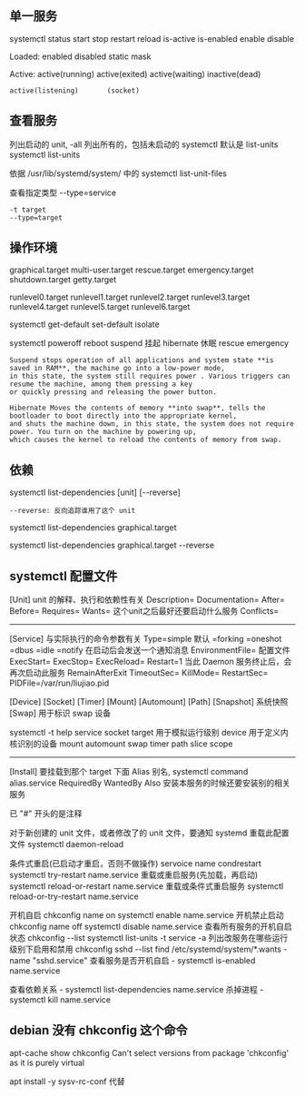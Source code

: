 ## 单一服务

systemctl 
    status
    start
    stop
    restart
    reload
    is-active
    is-enabled
    enable
    disable


Loaded:
    enabled
    disabled
    static
    mask

Active:
    active(running)
    active(exited)
    active(waiting)
    inactive(dead)

    active(listening)       (socket)

## 查看服务

列出启动的 unit, -all 列出所有的，包括未启动的
    systemctl   默认是 list-units
    systemctl list-units


依据 /usr/lib/systemd/system/ 中的
    systemctl list-unit-files



查看指定类型 --type=service

    -t target
    --type=target

## 操作环境

graphical.target
multi-user.target
rescue.target
emergency.target
shutdown.target
getty.target


runlevel0.target
runlevel1.target
runlevel2.target
runlevel3.target
runlevel4.target
runlevel5.target
runlevel6.target


systemctl 
    get-default
    set-default
    isolate



systemctl 
    poweroff
    reboot
    suspend             挂起
    hibernate           休眠
    rescue
    emergency


    Suspend stops operation of all applications and system state **is saved in RAM**, the machine go into a low-power mode, 
    in this state, the system still requires power . Various triggers can resume the machine, among them pressing a key 
    or quickly pressing and releasing the power button.

    Hibernate Moves the contents of memory **into swap**, tells the bootloader to boot directly into the appropriate kernel, 
    and shuts the machine down, in this state, the system does not require power. You turn on the machine by powering up, 
    which causes the kernel to reload the contents of memory from swap.




## 依赖

systemctl list-dependencies [unit] [--reverse]

    --reverse: 反向追踪谁用了这个 unit 

systemctl list-dependencies graphical.target 

systemctl list-dependencies graphical.target  --reverse


## systemctl 配置文件

[Unit]      unit 的解释、执行和依赖性有关
Description=
Documentation=
After=
Before=
Requires=
Wants=      这个unit之后最好还要启动什么服务
Conflicts=

---

[Service]           与实际执行的命令参数有关
Type=simple         默认
    =forking
    =oneshot
    =dbus
    =idle
    =notify         在启动后会发送一个通知消息
EnvironmentFile=    配置文件
ExecStart=
ExecStop=
ExecReload=
Restart=1           当此 Daemon 服务终止后，会再次启动此服务
RemainAfterExit
TimeoutSec=
KillMode=
RestartSec=
PIDFile=/var/run/liujiao.pid

[Device]
[Socket]
[Timer]
[Mount]
[Automount]
[Path]
[Snapshot]  系统快照
[Swap]      用于标识 swap 设备
 

systemctl -t help
    service
    socket
    target      用于模拟运行级别
    device      用于定义内核识别的设备
    mount
    automount
    swap
    timer
    path
    slice
    scope

---

[Install]   要挂载到那个 target 下面
Alias       别名, systemctl command alias.service
RequiredBy
WantedBy
Also        安装本服务的时候还要安装别的相关服务


已 "#" 开头的是注释


对于新创建的 unit 文件，或者修改了的 unit 文件，要通知 systemd 重载此配置文件
    systemctl daemon-reload





条件式重启(已启动才重启，否则不做操作)              servoice name condrestart                   systemctl try-restart name.service
重载或重启服务(先加载，再启动)                                                                  systemctl reload-or-restart name.service
重载或条件式重启服务                                                                            systemctl reload-or-try-restart name.service


开机自启                                            chkconfig name on                           systemctl enable name.service
开机禁止启动                                        chkconfig name off                          systemctl disable name.service
查看所有服务的开机自启状态                          chkconfig --list                            systemctl list-units -t service -a
列出改服务在哪些运行级别下启用和禁用                chkconfig sshd --list                       find /etc/systemd/system/*.wants -name "sshd.service"
查看服务是否开机自启                                -                                           systemctl is-enabled name.service


查看依赖关系                                        -                                           systemctl list-dependencies name.service
杀掉进程                                            -                                           systemctl kill name.service





## debian 没有 chkconfig 这个命令

apt-cache show chkconfig
    Can't select versions from package 'chkconfig' as it is purely virtual

apt install -y sysv-rc-conf 代替
